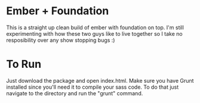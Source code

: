 Ember + Foundation
===========

This is a straight up clean build of ember with foundation on top. I'm still experimenting with how these two guys like to live together so I take no resposibility over any show stopping bugs :)

To Run
=====

Just download the package and open index.html. Make sure you have Grunt installed since you'll need it to compile your sass code. To do that just navigate to the directory and run the "grunt" command.

